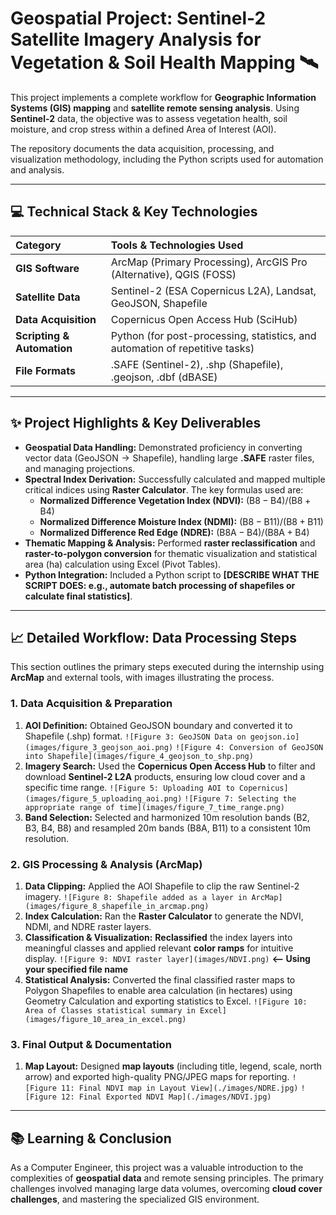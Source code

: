 # Geospatial Project: Sentinel-2 Satellite Imagery Analysis for Vegetation & Soil Health Mapping 🛰️

This project implements a complete workflow for **Geographic Information Systems (GIS) mapping** and **satellite remote sensing analysis**. Using **Sentinel-2** data, the objective was to assess vegetation health, soil moisture, and crop stress within a defined Area of Interest (AOI).

The repository documents the data acquisition, processing, and visualization methodology, including the Python scripts used for automation and analysis.

---

## 💻 Technical Stack & Key Technologies

| Category | Tools & Technologies Used |
| :--- | :--- |
| **GIS Software** | ArcMap (Primary Processing), ArcGIS Pro (Alternative), QGIS (FOSS) |
| **Satellite Data** | Sentinel-2 (ESA Copernicus L2A), Landsat, GeoJSON, Shapefile |
| **Data Acquisition** | Copernicus Open Access Hub (SciHub) |
| **Scripting & Automation** | Python (for post-processing, statistics, and automation of repetitive tasks) |
| **File Formats** | .SAFE (Sentinel-2), .shp (Shapefile), .geojson, .dbf (dBASE) |

---

## ✨ Project Highlights & Key Deliverables

* **Geospatial Data Handling:** Demonstrated proficiency in converting vector data ($\text{GeoJSON} \rightarrow \text{Shapefile}$), handling large **.SAFE** raster files, and managing projections.
* **Spectral Index Derivation:** Successfully calculated and mapped multiple critical indices using **Raster Calculator**. The key formulas used are:
    * **Normalized Difference Vegetation Index ($\text{NDVI}$):** $(\text{B8} - \text{B4}) / (\text{B8} + \text{B4})$
    * **Normalized Difference Moisture Index ($\text{NDMI}$):** $(\text{B8} - \text{B11}) / (\text{B8} + \text{B11})$
    * **Normalized Difference Red Edge ($\text{NDRE}$):** $(\text{B8A} - \text{B4}) / (\text{B8A} + \text{B4})$
* **Thematic Mapping & Analysis:** Performed **raster reclassification** and **raster-to-polygon conversion** for thematic visualization and statistical area ($\text{ha}$) calculation using Excel ($\text{Pivot Tables}$).
* **Python Integration:** Included a Python script to **[DESCRIBE WHAT THE SCRIPT DOES: e.g., automate batch processing of shapefiles or calculate final statistics]**.

---

## 📈 Detailed Workflow: Data Processing Steps

This section outlines the primary steps executed during the internship using **ArcMap** and external tools, with images illustrating the process.

### 1. Data Acquisition & Preparation

1.  **AOI Definition:** Obtained $\text{GeoJSON}$ boundary and converted it to $\text{Shapefile}$ ($\text{.shp}$) format.
    `![Figure 3: GeoJSON Data on geojson.io](images/figure_3_geojson_aoi.png)`
    `![Figure 4: Conversion of GeoJSON into Shapefile](images/figure_4_geojson_to_shp.png)`
2.  **Imagery Search:** Used the **Copernicus Open Access Hub** to filter and download **Sentinel-2 L2A** products, ensuring low cloud cover and a specific time range.
    `![Figure 5: Uploading AOI to Copernicus](images/figure_5_uploading_aoi.png)`
    `![Figure 7: Selecting the appropriate range of time](images/figure_7_time_range.png)`
3.  **Band Selection:** Selected and harmonized 10m resolution bands ($\text{B2, B3, B4, B8}$) and resampled 20m bands ($\text{B8A, B11}$) to a consistent 10m resolution.

### 2. GIS Processing & Analysis (ArcMap)

1.  **Data Clipping:** Applied the $\text{AOI Shapefile}$ to clip the raw Sentinel-2 imagery.
    `![Figure 8: Shapefile added as a layer in ArcMap](images/figure_8_shapefile_in_arcmap.png)`
2.  **Index Calculation:** Ran the **Raster Calculator** to generate the $\text{NDVI}$, $\text{NDMI}$, and $\text{NDRE}$ raster layers.
3.  **Classification & Visualization:** **Reclassified** the index layers into meaningful classes and applied relevant **color ramps** for intuitive display.
    `![Figure 9: NDVI raster layer](images/NDVI.png)` **<-- Using your specified file name**
4.  **Statistical Analysis:** Converted the final classified raster maps to $\text{Polygon Shapefiles}$ to enable area calculation (in hectares) using $\text{Geometry Calculation}$ and exporting statistics to Excel.
    `![Figure 10: Area of Classes statistical summary in Excel](images/figure_10_area_in_excel.png)`

### 3. Final Output & Documentation

1.  **Map Layout:** Designed **map layouts** (including title, legend, scale, north arrow) and exported high-quality $\text{PNG/JPEG}$ maps for reporting.
    `![Figure 11: Final NDVI map in Layout View](./images/NDRE.jpg)`
    `![Figure 12: Final Exported NDVI Map](./images/NDVI.jpg)`

---

## 📚 Learning & Conclusion

As a Computer Engineer, this project was a valuable introduction to the complexities of **geospatial data** and remote sensing principles. The primary challenges involved managing large data volumes, overcoming **cloud cover challenges**, and mastering the specialized $\text{GIS}$ environment.
